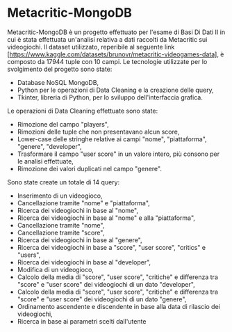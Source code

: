 # Metacritic-MongoDB
Metacritic-MongoDB è un progetto effettuato per l'esame di Basi Di Dati II in cui è stata effettuata un'analisi relativa a dati raccolti da Metacritic sui videogiochi.
Il dataset utilizzato, reperibile al seguente link [https://www.kaggle.com/datasets/brunovr/metacritic-videogames-data], è composto da 17944 tuple con 10 campi.
 Le tecnologie utilizzate per lo svolgimento del progetto sono state:
- Database NoSQL MongoDB, 
- Python per le operazioni di Data Cleaning e la creazione delle query, 
- Tkinter, libreria di Python, per lo sviluppo dell'interfaccia grafica.

Le operazioni di Data Cleaning effettuate sono state:
- Rimozione del campo "players",
- Rimozioni delle tuple che non presentavano alcun score,
- Lower-case delle stringhe relative ai campi "nome", "piattaforma", "genere", "developer",
- Trasformare il campo "user score" in un valore intero, più consono per le analisi effettuate,
- Rimozione dei valori duplicati nel campo "genere".

Sono state create un totale di 14 query:
- Inserimento di un videogioco,
- Cancellazione tramite "nome" e "piattaforma",
- Ricerca dei videogiochi in base al "nome",
- Ricerca dei videogiochi in base al "nome" e alla "piattaforma",
- Cancellazione tramite "nome",
- Cancellazione tramite "score",
- Ricerca dei videogiochi in base al "genere",
- Ricerca dei videogiochi in base a "score", "user score", "critics" e "users",
- Ricerca dei videogiochi in base al "developer",
- Modifica di un videogioco,
- Calcolo della media di "score", "user score", "critiche" e differenza tra "score" e "user score" dei videogiochi di un dato "developer",
- Calcolo della media di "score", "user score", "critiche" e differenza tra "score" e "user score" dei videogiochi di un dato "genere",
- Ordinamento ascendente e discendente in base alla data di rilascio dei videogiochi,
- Ricerca in base ai parametri scelti dall'utente
